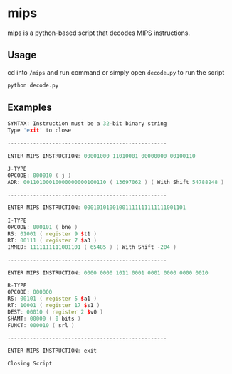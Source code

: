 # mips

mips is a python-based script that decodes MIPS instructions.

## Usage

cd into `/mips` and run command or simply open `decode.py` to run the script

```cpp
python decode.py
```

## Examples

```cpp
SYNTAX: Instruction must be a 32-bit binary string
Type 'exit' to close

--------------------------------------------------

ENTER MIPS INSTRUCTION: 00001000 11010001 00000000 00100110

J-TYPE
OPCODE: 000010 ( j )
ADR: 00110100010000000000100110 ( 13697062 ) ( With Shift 54788248 )

--------------------------------------------------

ENTER MIPS INSTRUCTION: 00010101001001111111111111001101

I-TYPE
OPCODE: 000101 ( bne )
RS: 01001 ( register 9 $t1 )
RT: 00111 ( register 7 $a3 )
IMMED: 1111111111001101 ( 65485 ) ( With Shift -204 )

--------------------------------------------------   

ENTER MIPS INSTRUCTION: 0000 0000 1011 0001 0001 0000 0000 0010

R-TYPE 
OPCODE: 000000
RS: 00101 ( register 5 $a1 )
RT: 10001 ( register 17 $s1 )
DEST: 00010 ( register 2 $v0 )
SHAMT: 00000 ( 0 bits )
FUNCT: 000010 ( srl )

--------------------------------------------------

ENTER MIPS INSTRUCTION: exit

Closing Script
```
